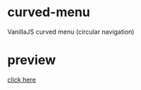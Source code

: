 # curved-menu
VanillaJS curved menu (circular navigation)

# preview
[click here](https://rawgit.com/thatisuday/curved-menu/master/dist/index.html)
